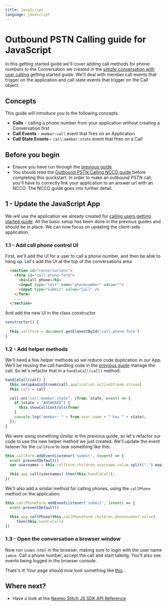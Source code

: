 ```yaml
---
title: JavaScript
language: javascript
---
```


# Outbound PSTN Calling guide for JavaScript

In this getting started guide we'll cover adding call methods for phone numbers to the Conversation we created in the [simple conversation with user calling](/stitch/in-app-voice/guides/calling-users/javascript) getting started guide. We'll deal with member call events that trigger on the application and call state events that trigger on the Call object.

## Concepts

This guide will introduce you to the following concepts.

- **Calls** - calling a phone number from your application without creating a Conversation first
- **Call Events** - `member:call` event that fires on an Application
- **Call State Events** - `call:member:state` event that fires on a Call

## Before you begin

- Ensure you have run through the [previous guide](/stitch/in-app-voice/guides/calling-users/javascript)
- You should read the [Outbound PSTN Calling NCCO guide](/stitch/in-app-voice/ncco-guide) before completing this quickstart. In order to make an outbound PSTN call, you'll have to correctly link your application to an answer url with an NCCO. The NCCO guide goes into further detail.


## 1 - Update the JavaScript App

We will use the application we already created for [calling users getting started guide](/stitch/in-app-voice/guides/calling-users/javascript). All the basic setup has been done in the previous guides and should be in place. We can now focus on updating the client-side application.

### 1.1 - Add call phone control UI

First, we'll add the UI for a user to call a phone number, and then be able to hang up. Let's add the UI at the top of the conversations area

```html
  <section id="conversations">
    <form id="call-phone-form">
      <h1>Call phone</h1>
      <input type="text" name="phonenumber" value="">
      <input type="submit" value="Call" />
    </form>
    ...
  </section>
```

And add the new UI in the class constructor

```javascript
constructor() {
  ...
  this.callForm = document.getElementById('call-phone-form')
}
```


### 1.2 - Add helper methods

We'll need a few helper methods so we reduce code duplication in our App. We'll be reusing the call handling code in the [previous guide](/stitch/in-app-voice/guides/calling-users/javascript) manage the call. So let's refactor that in a `handleCall(call)` method:

```javascript
handleCall(call) {
  this.setupAudioStream(call.application.activeStream.stream)
  this.call = call

  call.on("call:member:state", (from, state, event) => {
    if (state = "ANSWERED") {
      this.showCallControls(from)
    }
    console.log("member: " + from.user.name + " has " + state);
  });
}
```

We were using something similar in the previous guide, so let's refactor our code to use the new helper method we just created. We'll update the event listener for the `callForm` to look something like this:

```javascript
this.callForm.addEventListener('submit', (event) => {
  event.preventDefault()
  var usernames = this.callForm.children.username.value.split(",").map(username => username.trim())

  this.app.call(usernames).then(this.handleCall);
})
```

We'll also add a similar method for calling phones, using the `callPhone` method on the application:

```javascript
this.callPhoneForm.addEventListener('submit', (event) => {
  event.preventDefault()

  this.app.callPhone(this.callPhoneForm.children.phonenumber.value)
    .then(this.handleCall)
})
```

### 1.3 - Open the conversation a browser window

Now run `index.html` in the browser, making sure to login with the user name `jamie`. Call a phone number, accept the call and start talking. You'll also see events being logged in the browser console.

Thats's it! Your page should now look something like [this](https://github.com/Nexmo/conversation-js-quickstart/blob/master/examples/calling-phones/index.html).

## Where next?

- Have a look at the [Nexmo Stitch JS SDK API Reference](/sdk/stitch/javascript/)
